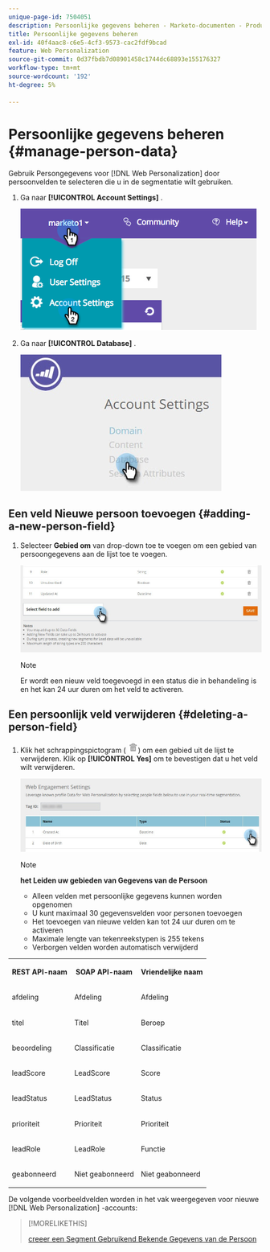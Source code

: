 ```yaml
---
unique-page-id: 7504051
description: Persoonlijke gegevens beheren - Marketo-documenten - Productdocumentatie
title: Persoonlijke gegevens beheren
exl-id: 40f4aac8-c6e5-4cf3-9573-cac2fdf9bcad
feature: Web Personalization
source-git-commit: 0d37fbdb7d08901458c1744dc68893e155176327
workflow-type: tm+mt
source-wordcount: '192'
ht-degree: 5%

---
```


# Persoonlijke gegevens beheren {#manage-person-data}

Gebruik Persongegevens voor [!DNL Web Personalization] door persoonvelden te selecteren die u in de segmentatie wilt gebruiken.

1. Ga naar **[!UICONTROL Account Settings]** .

   ![](assets/image2015-5-7-15-3a17-3a23.png)

1. Ga naar **[!UICONTROL Database]** .

   ![](assets/account-settings-dropdown-database.jpg)

## Een veld Nieuwe persoon toevoegen {#adding-a-new-person-field}

1. Selecteer **Gebied om** van drop-down toe te voegen om een gebied van persoongegevens aan de lijst toe te voegen.

   ![](assets/add-a-person-field-hand.jpg)

   >[!NOTE]
   >
   >Er wordt een nieuw veld toegevoegd in een status die in behandeling is en het kan 24 uur duren om het veld te activeren.

## Een persoonlijk veld verwijderen {#deleting-a-person-field}

1. Klik het schrappingspictogram ( ![ - ](assets/image2015-3-24-13-3a45-3a56.png)) om een gebied uit de lijst te verwijderen. Klik op **[!UICONTROL Yes]** om te bevestigen dat u het veld wilt verwijderen.

   ![](assets/web-engagement-settings-delete.jpg)

   >[!NOTE]
   >
   >**het Leiden uw gebieden van Gegevens van de Persoon**
   >
   >* Alleen velden met persoonlijke gegevens kunnen worden opgenomen
   >* U kunt maximaal 30 gegevensvelden voor personen toevoegen
   >* Het toevoegen van nieuwe velden kan tot 24 uur duren om te activeren
   >* Maximale lengte van tekenreekstypen is 255 tekens
   >* Verborgen velden worden automatisch verwijderd

<table> 
 <tbody> 
  <tr> 
   <th><p>REST API-naam</p></th> 
   <th><p>SOAP API-naam</p></th> 
   <th><p>Vriendelijke naam</p></th> 
  </tr> 
  <tr> 
   <td><p>afdeling</p></td> 
   <td><p>Afdeling</p></td> 
   <td><p>Afdeling</p></td> 
  </tr> 
  <tr> 
   <td><p>titel</p></td> 
   <td><p>Titel</p></td> 
   <td><p>Beroep</p></td> 
  </tr> 
  <tr> 
   <td><p>beoordeling</p></td> 
   <td><p>Classificatie</p></td> 
   <td><p>Classificatie</p></td> 
  </tr> 
  <tr> 
   <td><p>leadScore</p></td> 
   <td><p>LeadScore</p></td> 
   <td><p>Score</p></td> 
  </tr> 
  <tr> 
   <td><p>leadStatus</p></td> 
   <td><p>LeadStatus</p></td> 
   <td><p>Status</p></td> 
  </tr> 
  <tr> 
   <td><p>prioriteit</p></td> 
   <td><p>Prioriteit</p></td> 
   <td><p>Prioriteit</p></td> 
  </tr> 
  <tr> 
   <td><p>leadRole</p></td> 
   <td><p>LeadRole</p></td> 
   <td><p>Functie</p></td> 
  </tr> 
  <tr> 
   <td><p>geabonneerd</p></td> 
   <td><p>Niet geabonneerd</p></td> 
   <td><p>Niet geabonneerd</p></td> 
  </tr> 
 </tbody> 
</table>

De volgende voorbeeldvelden worden in het vak weergegeven voor nieuwe [!DNL Web Personalization] -accounts:

>[!MORELIKETHIS]
>
>[ creeer een Segment Gebruikend Bekende Gegevens van de Persoon ](/help/marketo/product-docs/web-personalization/using-web-segments/create-a-segment-using-known-person-data.md)
